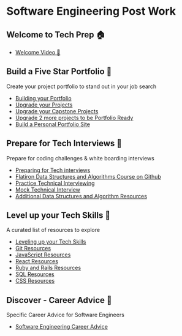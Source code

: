 # Software Engineering Post Work

## Welcome to Tech Prep 🏠

* [Welcome Video 👋](welcome_to_tech_prep/welcome_video.md)

## Build a Five Star Portfolio 🌟
Create your project portfolio to stand out in your job search

* [Building your Portfolio](build_a_five_star_portfolio/intro_build_portfolio.md)
* [Upgrade your Projects](build_a_five_star_portfolio/upgrade_projects.md)
* [Upgrade your Capstone Projects](build_a_five_star_portfolio/upgrade_capstone_project.md)
* [Upgrade 2 more projects to be Portfolio Ready](build_a_five_star_portfolio/upgrade_2_more_projects.md)
* [Build a Personal Portfolio Site](build_a_five_star_portfolio/build_personal_portfolio_site.md)

## Prepare for Tech Interviews 🎯
Prepare for coding challenges & white boarding interviews

* [Preparing for Tech interviews](prepare_for_tech_interviews/intro_preparing_for_tech_interviews.md)
* [Flatiron Data Structures and Algorithms Course on Github](prepare_for_tech_interviews/flatiron_dsa_course_on_github.md)
* [Practice Technical Interviewing](prepare_for_tech_interviews/practicing_technical_interviewing.md)
* [Mock Technical Interview](prepare_for_tech_interviews/mock_technical_interview.md)
* [Additional Data Structures and Algorithm Resources](prepare_for_tech_interviews/additional_dsa_resources.md)

## Level up your Tech Skills 🧰
A curated list of resources to explore

* [Leveling up your Tech Skills](level_up_tech_skills/intro_level_up_tech_skills.md)
* [Git Resources](level_up_tech_skills/git_resources.md)
* [JavaScript Resources](level_up_tech_skills/javascript_resources.md)
* [React Resources](level_up_tech_skills/react_resources.md)
* [Ruby and Rails Resources](level_up_tech_skills/ruby_and_rails_resources.md)
* [SQL Resources](level_up_tech_skills/sql_resources.md)
* [CSS Resources](level_up_tech_skills/css_resources.md)

## Discover - Career Advice 🥽
Specific Career Advice for Software Engineers

* [Software Engineering Career Advice](career_advice/intro_career_advice)